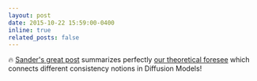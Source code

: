 ```yaml
---
layout: post
date: 2015-10-22 15:59:00-0400
inline: true
related_posts: false
---
```


🔥  [Sander's great post](https://sander.ai/2023/07/20/perspectives.html) summarizes perfectly  [our theoretical foresee](https://arxiv.org/abs/2306.00367) which connects different consistency notions in Diffusion Models!

